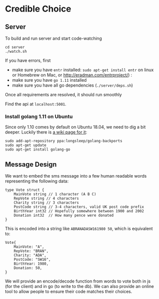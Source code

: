 # Credible Choice

## Server

To build and run server and start code-watching 
```
cd server
./watch.sh
```

If you have errors, first
* make sure you have `entr` installed: `sudo apt-get install entr` on linux or Homebrew on Mac, or http://eradman.com/entrproject/) :
* make sure you have `go 1.11` installed
* make sure you have all go dependencies (`./server/deps.sh`)

Once all requirements are resolved, it should run smoothly

Find the api at `localhost:5001`.

### Install golang 1.11 on Ubuntu

Since only 1.10 comes by default on Ubuntu 18.04, we need to dig a bit deeper. Luckily there is [a wiki page for it](https://github.com/golang/go/wiki/Ubuntu):

```shell
sudo add-apt-repository ppa:longsleep/golang-backports
sudo apt-get update
sudo apt-get install golang-go
```

## Message Design

We want to embed the sms message into a few human readable words representing the following data:

```golang
type Vote struct {
    MainVote string // 1 character (A B C)
    RepVote string // 4 characters
    Charity string // 3 characters
    PostCode string // 3-4 characters, valid UK post code prefix
    BirthYear int32 // Hopefully somewhere between 1900 and 2002
    Donation int32  // How many pence were donated
}
```

This is encoded into a string like `ABRANADASW161980 50`, which is equivalent to:

```golang
Vote{
    MainVote: "A",
    RepVote: "BRAN",
    Charity: "ADA",
    PostCode: "SW16",
    BirthYear: 1980,
    Donation: 50,
}
```

We will provide an encode/decode function from words to vote both in js (for the client) and in go (to write to the db).
We can also provide an online tool to allow people to ensure their code matches their choices.
